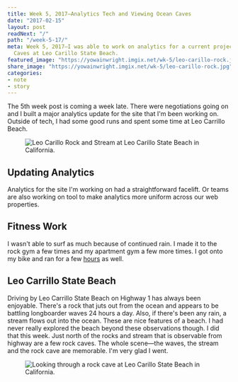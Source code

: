 ```yaml
---
title: Week 5, 2017—Analytics Tech and Viewing Ocean Caves
date: "2017-02-15"
layout: post
readNext: "/"
path: "/week-5-17/"
meta: Week 5, 2017—I was able to work on analytics for a current project and see Ocean
  Caves at Leo Carillo State Beach.
featured_image: "https://yowainwright.imgix.net/wk-5/leo-carillo-rock.jpg"
share_image: "https://yowainwright.imgix.net/wk-5/leo-carillo-rock.jpg"
categories:
- note
- story
---
```


The 5th week post is coming a week late. There were negotiations going on and I built a major analytics update for the site that I'm been working on. Outside of tech, I had some good runs and spent some time at Leo Carrillo Beach.

<figure>
  <img src="https://yowainwright.imgix.net/wk-5/leo-carillo-stream.jpg?w=800&h=800&crop=focalpoint&auto=format" alt="Leo Carillo Rock and Stream at Leo Carillo State Beach in California." />
</figure>

## Updating Analytics
Analytics for the site I'm working on had a straightforward facelift. Or teams are also working on tool to make analytics more uniform across our web properties. 

## Fitness Work
I wasn't able to surf as much because of continued rain. I made it to the rock gym a few times and my apartment gym a few more times. I got onto my bike and ran for a few [hours](https://www.strava.com/athletes/722335#interval?interval=201705&interval_type=week&chart_type=miles&year_offset=0) as well. 

## Leo Carrillo State Beach

Driving by Leo Carrillo State Beach on Highway 1 has always been enjoyable. There's a rock that juts out from the ocean and appears to be battling longboarder waves 24 hours a day. Also, if there's been any rain, a stream flows out into the ocean. These are nice features of a beach. I had never really explored the beach beyond these observations though. I did that this week. Just north of the rocks and stream that is observable from highway are a few rock caves. The whole scene—the waves, the stream and the rock cave are memorable. I'm very glad I went.

<figure>
  <img src="https://yowainwright.imgix.net/wk-5/leo-carillo-cave.jpg?w=800&h=800&crop=focalpoint&auto=format" alt="Looking through a rock cave at Leo Carillo State Beach in California." />
</figure>




